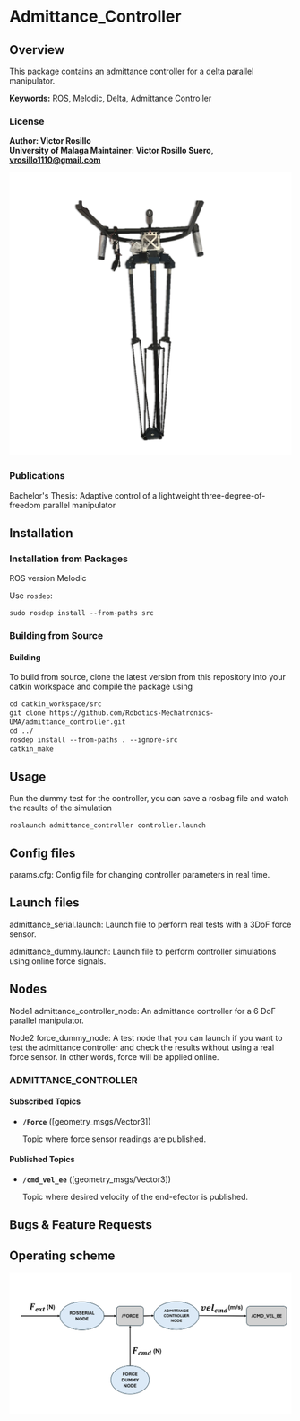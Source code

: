 # Admittance_Controller

## Overview

This package contains an admittance controller for a delta parallel manipulator.

**Keywords:** ROS, Melodic, Delta, Admittance Controller


### License

**Author: Victor Rosillo<br />
University of Malaga
Maintainer: Victor Rosillo Suero, vrosillo1110@gmail.com**

<!-- This is research code, expect that it changes often and any fitness for a particular purpose is disclaimed. -->

<!-- [![Build Status](http://rsl-ci.ethz.ch/buildStatus/icon?job=ros_best_practices)](http://rsl-ci.ethz.ch/job/ros_best_practices/) -->

![Delta manipulator](images/Delta_manipulator.jpg)


### Publications

Bachelor's Thesis: Adaptive control of a lightweight three-degree-of-freedom parallel
manipulator

## Installation

### Installation from Packages
ROS version Melodic
    
Use `rosdep`:

	sudo rosdep install --from-paths src

### Building from Source

#### Building

To build from source, clone the latest version from this repository into your catkin workspace and compile the package using

	cd catkin_workspace/src
	git clone https://github.com/Robotics-Mechatronics-UMA/admittance_controller.git
	cd ../
	rosdep install --from-paths . --ignore-src
	catkin_make

## Usage

Run the dummy test for the controller, you can save a rosbag file and watch the results of the simulation

	roslaunch admittance_controller controller.launch

## Config files

params.cfg: Config file for changing controller parameters in real time.

## Launch files

admittance_serial.launch: Launch file to perform real tests with a 3DoF force sensor. 

admittance_dummy.launch: Launch file to perform controller simulations using online force signals.


## Nodes

Node1 admittance_controller_node: An admittance controller for a 6 DoF parallel manipulator.

Node2 force_dummy_node: A test node that you can launch if you want to test the admittance controller and check the results without using a real force sensor. In other words, force will be applied online.

### ADMITTANCE_CONTROLLER

#### Subscribed Topics

* **`/Force`** ([geometry_msgs/Vector3])

	Topic where force sensor readings are published.


#### Published Topics

* **`/cmd_vel_ee`** ([geometry_msgs/Vector3])

	Topic where desired velocity of the end-efector is published.

## Bugs & Feature Requests

## Operating scheme

![ROS Interface](images/ROS_communication_scheme.jpg)


